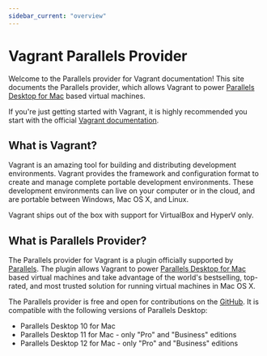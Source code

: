 ```yaml
---
sidebar_current: "overview"
---
```


# Vagrant Parallels Provider

Welcome to the Parallels provider for Vagrant documentation! This site documents
the Parallels provider, which allows Vagrant to power
[Parallels Desktop for Mac](http://www.parallels.com/products/desktop/) based
virtual machines.

If you're just getting started with Vagrant, it is highly recommended you start
with the official [Vagrant documentation](http://docs.vagrantup.com/v2/).


## What is Vagrant?

Vagrant is an amazing tool for building and distributing development environments.
Vagrant provides the framework and configuration format to create and manage complete portable development environments.
These development environments can live on your computer or in the cloud, and are portable between Windows, Mac OS X, and Linux.

Vagrant ships out of the box with support for VirtualBox and HyperV only.

## What is Parallels Provider?

The Parallels provider for Vagrant is a plugin officially supported by
[Parallels](http://www.parallels.com/). The plugin allows Vagrant to power
[Parallels Desktop for Mac](http://www.parallels.com/products/desktop/) based
virtual machines and take advantage of the world's bestselling, top-rated, and
most trusted solution for running virtual machines in Mac OS X.

The Parallels provider is free and open for contributions on the [GitHub](https://github.com/Parallels/vagrant-parallels).
It is compatible with the following versions of Parallels Desktop:

* Parallels Desktop 10 for Mac
* Parallels Desktop 11 for Mac - only "Pro" and "Business" editions
* Parallels Desktop 12 for Mac - only "Pro" and "Business" editions
